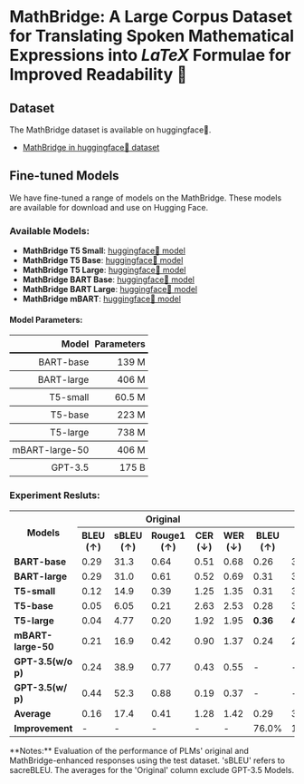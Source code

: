 # MathBridge: A Large Corpus Dataset for Translating Spoken Mathematical Expressions into $LaTeX$ Formulae for Improved Readability 🧮

## Dataset
The MathBridge dataset is available on huggingface🤗.

- [MathBridge in huggingface🤗 dataset](https://huggingface.co/datasets/aaai25withanonymous/MathBridge)

## Fine-tuned Models
We have fine-tuned a range of models on the MathBridge. These models are available for download and use on Hugging Face.

### Available Models:
- **MathBridge T5 Small**: [huggingface🤗 model](https://huggingface.co/aaai25withanonymous/MathBridge_T5_small)
- **MathBridge T5 Base**: [huggingface🤗 model](https://huggingface.co/aaai25withanonymous/MathBridge_T5_base)
- **MathBridge T5 Large**: [huggingface🤗 model](https://huggingface.co/aaai25withanonymous/MathBridge_T5_large)
- **MathBridge BART Base**: [huggingface🤗 model](https://huggingface.co/aaai25withanonymous/MathBridge_BART_base)
- **MathBridge BART Large**: [huggingface🤗 model](https://huggingface.co/aaai25withanonymous/MathBridge_BART_large)
- **MathBridge mBART**: [huggingface🤗 model](https://huggingface.co/aaai25withanonymous/MathBridge_mBART)

#### Model Parameters:
<table style="width:50%; border-collapse:collapse; text-align:right;">
    <thead>
    <tr>
      <th style="border-bottom: 2px solid black; padding: 5px;"><strong>Model</strong></th>
      <th style="border-bottom: 2px solid black; padding: 5px; text-align:right;"><strong>Parameters</strong></th>
    </tr>
  </thead>
  <tbody>
    <tr>
      <td style="border-bottom: 1px solid black; padding: 5px;">BART-base</td>
      <td style="border-bottom: 1px solid black; padding: 5px; text-align:right;">139 M</td>
    </tr>
    <tr>
      <td style="border-bottom: 1px solid black; padding: 5px;">BART-large</td>
      <td style="border-bottom: 1px solid black; padding: 5px; text-align:right;">406 M</td>
    </tr>
    <tr>
      <td style="border-bottom: 1px solid black; padding: 5px;">T5-small</td>
      <td style="border-bottom: 1px solid black; padding: 5px; text-align:right;">60.5 M</td>
    </tr>
    <tr>
      <td style="border-bottom: 1px solid black; padding: 5px;">T5-base</td>
      <td style="border-bottom: 1px solid black; padding: 5px; text-align:right;">223 M</td>
    </tr>
    <tr>
      <td style="border-bottom: 1px solid black; padding: 5px;">T5-large</td>
      <td style="border-bottom: 1px solid black; padding: 5px; text-align:right;">738 M</td>
    </tr>
    <tr>
      <td style="border-bottom: 1px solid black; padding: 5px;">mBART-large-50</td>
      <td style="border-bottom: 1px solid black; padding: 5px; text-align:right;">406 M</td>
    </tr>
    <tr>
      <td style="padding: 5px;">GPT-3.5</td>
      <td style="padding: 5px; text-align:right;">175 B</td>
    </tr>
  </tbody>
</table>


### Experiment Resluts:
<table>
  <tr>
    <th rowspan="2">Models</th>
    <th colspan="5">Original</th>
    <th colspan="5">MathBridge Enhanced</th>
  </tr>
  <tr>
    <th>BLEU (↑)</th>
    <th>sBLEU (↑)</th>
    <th>Rouge1 (↑)</th>
    <th>CER (↓)</th>
    <th>WER (↓)</th>
    <th>BLEU (↑)</th>
    <th>sBLEU (↑)</th>
    <th>Rouge1 (↑)</th>
    <th>CER (↓)</th>
    <th>WER (↓)</th>
  </tr>
  <tr>
    <td><strong>BART-base</strong></td>
    <td>0.29</td>
    <td>31.3</td>
    <td>0.64</td>
    <td>0.51</td>
    <td>0.68</td>
    <td>0.26</td>
    <td>38.7</td>
    <td>0.64</td>
    <td>0.42</td>
    <td>0.58</td>
  </tr>
  <tr>
    <td><strong>BART-large</strong></td>
    <td>0.29</td>
    <td>31.0</td>
    <td>0.61</td>
    <td>0.52</td>
    <td>0.69</td>
    <td>0.31</td>
    <td>35.2</td>
    <td>0.63</td>
    <td>0.48</td>
    <td>0.54</td>
  </tr>
  <tr>
    <td><strong>T5-small</strong></td>
    <td>0.12</td>
    <td>14.9</td>
    <td>0.39</td>
    <td>1.25</td>
    <td>1.35</td>
    <td>0.31</td>
    <td>38.4</td>
    <td>0.75</td>
    <td>0.35</td>
    <td>0.55</td>
  </tr>
  <tr>
    <td><strong>T5-base</strong></td>
    <td>0.05</td>
    <td>6.05</td>
    <td>0.21</td>
    <td>2.63</td>
    <td>2.53</td>
    <td>0.28</td>
    <td>36.6</td>
    <td>0.67</td>
    <td>0.50</td>
    <td>0.74</td>
  </tr>
  <tr>
    <td><strong>T5-large</strong></td>
    <td>0.04</td>
    <td>4.77</td>
    <td>0.20</td>
    <td>1.92</td>
    <td>1.95</td>
    <td><strong>0.36</strong></td>
    <td><strong>46.8</strong></td>
    <td><strong>0.82</strong></td>
    <td><strong>0.26</strong></td>
    <td><strong>0.49</strong></td>
  </tr>
  <tr>
    <td><strong>mBART-large-50</strong></td>
    <td>0.21</td>
    <td>16.9</td>
    <td>0.42</td>
    <td>0.90</td>
    <td>1.37</td>
    <td>0.24</td>
    <td>23.6</td>
    <td>0.59</td>
    <td>0.58</td>
    <td>0.74</td>
  </tr>
  <tr>
    <td><strong>GPT-3.5(w/o p)</strong></td>
    <td>0.24</td>
    <td>38.9</td>
    <td>0.77</td>
    <td>0.43</td>
    <td>0.55</td>
    <td>-</td>
    <td>-</td>
    <td>-</td>
    <td>-</td>
    <td>-</td>
  </tr>
  <tr>
    <td><strong>GPT-3.5(w/ p)</strong></td>
    <td>0.44</td>
    <td>52.3</td>
    <td>0.88</td>
    <td>0.19</td>
    <td>0.37</td>
    <td>-</td>
    <td>-</td>
    <td>-</td>
    <td>-</td>
    <td>-</td>
  </tr>
  <tr>
    <td><strong>Average</strong></td>
    <td>0.16</td>
    <td>17.4</td>
    <td>0.41</td>
    <td>1.28</td>
    <td>1.42</td>
    <td>0.29</td>
    <td>36.5</td>
    <td>0.68</td>
    <td>0.43</td>
    <td>0.60</td>
  </tr>
  <tr>
    <td><strong>Improvement</strong></td>
    <td>-</td>
    <td>-</td>
    <td>-</td>
    <td>-</td>
    <td>-</td>
    <td>76.0%</td>
    <td>109.0%</td>
    <td>65.9%</td>
    <td>66.4%</td>
    <td>57.5%</td>
  </tr>
</table>
**Notes:** Evaluation of the performance of PLMs' original and MathBridge-enhanced responses using the test dataset. 'sBLEU' refers to sacreBLEU. The averages for the 'Original' column exclude GPT-3.5 Models.
